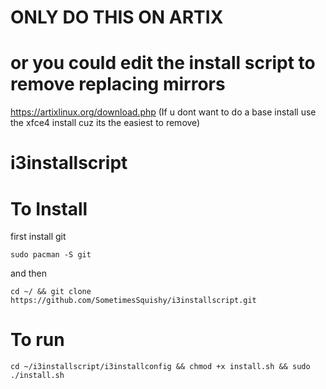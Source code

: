 # ONLY DO THIS ON ARTIX
# or you could edit the install script to remove replacing mirrors
https://artixlinux.org/download.php
(If u dont want to do a base install use the xfce4 install cuz its the easiest to remove)
# i3installscript
#
# To Install
first install git
```
sudo pacman -S git
```
and then
```
cd ~/ && git clone https://github.com/SometimesSquishy/i3installscript.git
```
# To run
```
cd ~/i3installscript/i3installconfig && chmod +x install.sh && sudo ./install.sh
```
